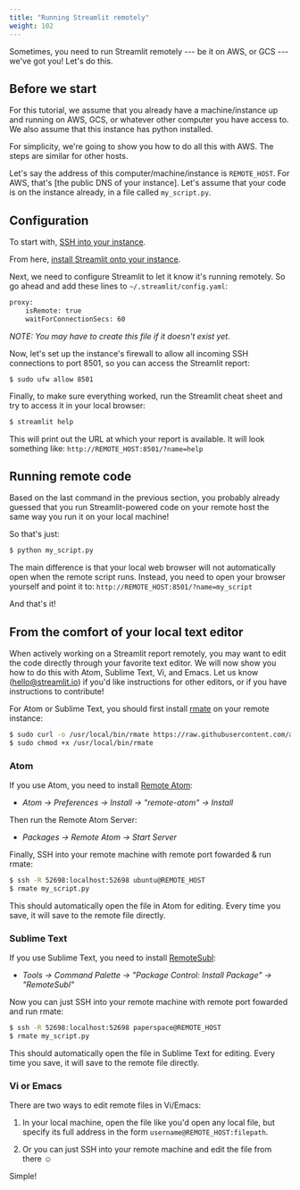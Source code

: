 ```yaml
---
title: "Running Streamlit remotely"
weight: 102
---
```


Sometimes, you need to run Streamlit remotely --- be it on AWS, or GCS --- we've got you!
Let's do this.

## Before we start

For this tutorial, we assume that you already have a machine/instance up and running on AWS, GCS, or whatever other computer you have access to. We also assume that this instance has python installed. 

For simplicity, we're going to show you how to do all this with AWS. The
steps are similar for other hosts.

Let's say the address of this computer/machine/instance is `REMOTE_HOST`. For AWS, that's [the public DNS of your instance]. Let's assume that your code is on the instance already, in a file called
`my_script.py`.

## Configuration

To start with, [SSH into your instance](https://docs.aws.amazon.com/AWSEC2/latest/UserGuide/AccessingInstancesLinux.html#AccessingInstancesLinuxSSHClient).

From here, [install Streamlit onto your instance](/docs/installation/).

Next, we need to configure Streamlit to let it know it's running remotely.
So go ahead and add these lines to `~/.streamlit/config.yaml`:

```bash
proxy:
    isRemote: true
    waitForConnectionSecs: 60
```

_NOTE: You may have to create this file if it doesn't exist yet._

Now, let's set up the instance's firewall to allow all incoming SSH connections
to port 8501, so you can access the Streamlit report:

```
$ sudo ufw allow 8501
```

Finally, to make sure everything worked, run the Streamlit cheat sheet and try
to access it in your local browser:

```bash
$ streamlit help
```

This will print out the URL at which your report is available. It will look something like: 
`http://REMOTE_HOST:8501/?name=help`


## Running remote code

Based on the last command in the previous section, you probably already guessed
that you run Streamlit-powered code on your remote host the same way you run it
on your local machine!

So that's just:

```bash
$ python my_script.py
```

The main difference is that your local web browser will not automatically open
when the remote script runs. Instead, you need to open your browser yourself
and point it to: `http://REMOTE_HOST:8501/?name=my_script`

And that's it!


## From the comfort of your local text editor

When actively working on a Streamlit report remotely, you may want to
edit the code directly through your favorite text editor. We will now show you
how to do this with Atom, Sublime Text, Vi, and Emacs. Let us know
(<hello@streamlit.io>) if you'd like instructions for other editors, or if
you have instructions to contribute!

For Atom or Sublime Text, you should first install
[rmate](https://github.com/textmate/rmate) on your remote instance:

```bash
$ sudo curl -o /usr/local/bin/rmate https://raw.githubusercontent.com/aurora/rmate/master/rmate
$ sudo chmod +x /usr/local/bin/rmate
```

### Atom

If you use Atom, you need to install [Remote
Atom](https://atom.io/packages/remote-atom):

* _Atom → Preferences → Install → "remote-atom" → Install_

Then run the Remote Atom Server:

* _Packages → Remote Atom → Start Server_

Finally, SSH into your remote machine with remote port fowarded & run rmate:

```bash
$ ssh -R 52698:localhost:52698 ubuntu@REMOTE_HOST
$ rmate my_script.py
```

This should automatically open the file in Atom for editing. Every time you
save, it will save to the remote file directly.


### Sublime Text

If you use Sublime Text, you need to install
[RemoteSubl](https://github.com/randy3k/RemoteSubl):

* _Tools → Command Palette → "Package Control: Install Package" → "RemoteSubl"_

Now you can just SSH into your remote machine with remote port fowarded and run
rmate:

```bash
$ ssh -R 52698:localhost:52698 paperspace@REMOTE_HOST
$ rmate my_script.py
```

This should automatically open the file in Sublime Text for editing. Every time
you save, it will save to the remote file directly.


### Vi or Emacs

There are two ways to edit remote files in Vi/Emacs:

1. In your local machine, open the file like you'd open any local file, but
   specify its full address in the form `username@REMOTE_HOST:filepath`.

2. Or you can just SSH into your remote machine and edit the file from there ☺

Simple!
